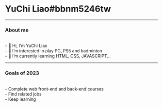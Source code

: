 <h1>YuChi Liao#bbnm5246tw</h1>
<hr>
<h3>About me</h3>
<br>- 👋 Hi, I’m YuChi Liao
<br>- 👀 I’m interested in play PC, PS5 and badminton
<br>- 🌱 I’m currently learning HTML, CSS, JAVASCRIPT...
<hr>
<h3>Goals of 2023</h3>
<br>- Complete web front-end and back-end courses
<br>- Find related jobs
<br>- Keep learning
<!---
bbnm5246tw/bbnm5246tw is a ✨ special ✨ repository because its `README.md` (this file) appears on your GitHub profile.
You can click the Preview link to take a look at your changes.
--->
